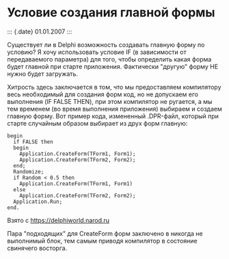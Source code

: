 Условие создания главной формы
==============================

::: {.date}
01.01.2007
:::

Существует ли в Delphi возможность создавать главную форму по условию? Я
хочу использовать условие IF (в зависимости от передаваемого параметра)
для того, чтобы определить какая форма будет главной при старте
приложения. Фактически \"другую\" форму НЕ нужно будет загружать.

Хитрость здесь заключается в том, что мы предоставляем компилятору весь
необходимый для создания форм код, но не допускаем его выполнения (IF
FALSE THEN), при этом компилятор не ругается, а мы тем временем (во
время выполнения приложения) выбираем и создаем главную форму. Вот
пример кода, измененный .DPR-файл, который при старте случайным образом
выбирает из друх форм главную:

    begin
      if FALSE then
      begin
        Application.CreateForm(TForm1, Form1);
        Application.CreateForm(TForm2, Form2);
      end;
      Randomize;
      if Random < 0.5 then
        Application.CreateForm(TForm1, Form1)
      else
        Application.CreateForm(TForm2, Form2);
      Application.Run;
    end.

Взято с <https://delphiworld.narod.ru>

Пара \"подходящих\" для CreateForm форм заключено в никогда не
выполнимый блок, тем самым приводя компилятор в состояние свинячего
восторга.
